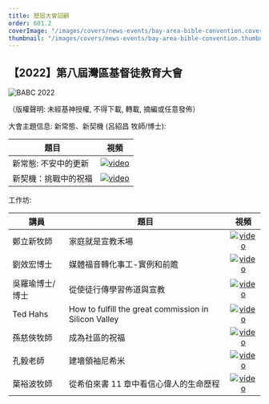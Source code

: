 ```yaml
---
title: 歷屆大會回顧
order: 601.2
coverImage: "/images/covers/news-events/bay-area-bible-convention.cover.jpg"
thumbnail: "/images/covers/news-events/bay-area-bible-convention.thumbnail.jpg"
---
```


## 【2022】第八屆灣區基督徒教育大會

![BABC 2022](/images/babc/BABC-2022.jpg)

（版權聲明: 未經基神授權, 不得下載, 轉載, 摘編或任意發佈）

大會主題信息: 新常態、新契機 (呂紹昌 牧師/博士):

| 題目       |                                 視頻                                  |
| ---------- | :-------------------------------------------------------------------: |
| 新常態: 不安中的更新 | [![video](/images/icons/video.svg)](https://vimeo.com/701855847/1f99682492) |
| 新契機：挑戰中的祝福 |[![video](/images/icons/video.svg)](https://vimeo.com/701855982/bd309622eb) |

工作坊:

| 講員           | 題目                          |                                  視頻                                  |
| -------------- | ----------------------------- | :--------------------------------------------------------------------: |
| 鄭立新牧師      | 家庭就是宣教禾場                 | [![video](/images/icons/video.svg)](https://vimeo.com/701856389/f7bc57c418)|
| 劉效宏博士      | 媒體福音轉化事工-實例和前贍         |[![video](/images/icons/video.svg)](https://vimeo.com/701856326/000f9a0e7a)  |
| 吳羅瑜博士/博士  | 從使徒行傳學習佈道與宣教          | [![video](/images/icons/video.svg)](https://vimeo.com/701856452/4bfe97c46f) |
| Ted Hahs       | How to fulfill the great commission in Silicon Valley         |[![video](/images/icons/video.svg)](https://vimeo.com/701856202/26f023a55c)   |
| 孫慈俠牧師      | 成為社區的祝福                   |  [![video](/images/icons/video.svg)](https://vimeo.com/701856039/cb581913dc) |
| 孔毅老師        | 建墻領袖尼希米                    | [![video](/images/icons/video.svg)](https://vimeo.com/701852634/df48de8437) |
| 葉裕波牧師      | 從希伯來書 11 章中看信心偉人的生命歷程      | [![video](/images/icons/video.svg)](https://vimeo.com/701852874/958677b61d) |
